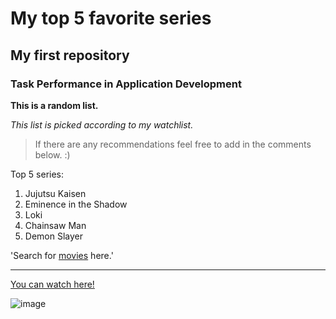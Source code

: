 # My top 5 favorite series
## My first repository
### Task Performance in Application Development

**This is a random list.**

*This list is picked according to my watchlist.*

> If there are any recommendations feel free to add in the comments below. :)

Top 5 series:
1. Jujutsu Kaisen
1. Eminence in the Shadow
1. Loki
1. Chainsaw Man
1. Demon Slayer

'Search for [movies](https://www.rottentomatoes.com/) here.'

---

[You can watch here!](https://myflixerz.to/home)

![image](https://github.com/CIsForCat/app-dev/assets/151639544/a4eefc84-1059-484b-8e2b-9ffb30c03d7e)
